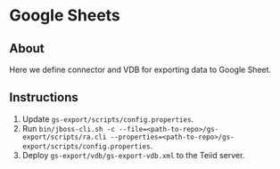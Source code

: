 # Google Sheets

## About

Here we define connector and VDB for exporting data to Google Sheet.

## Instructions

1. Update `gs-export/scripts/config.properties`.
2. Run `bin/jboss-cli.sh -c --file=<path-to-repo>/gs-export/scripts/ra.cli --properties=<path-to-repo>/gs-export/scripts/config.properties`.
3. Deploy `gs-export/vdb/gs-export-vdb.xml` to the Teiid server.
